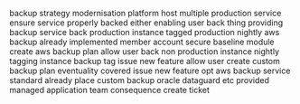 backup strategy modernisation platform host multiple production service ensure service properly backed either enabling user back thing providing backup service back production instance tagged production nightly aws backup already implemented member account secure baseline module create aws backup plan allow user back non production instance nightly tagging instance backup tag issue new feature allow user create custom backup plan eventuality covered issue new feature opt aws backup service standard already place custom backup oracle dataguard etc provided managed application team consequence create ticket